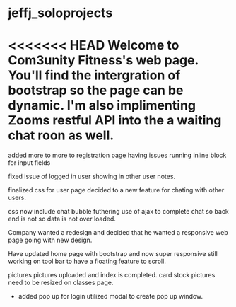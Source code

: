 # jeffj_soloprojects
<<<<<<< HEAD
Welcome to Com3unity Fitness's web page. You'll find the intergration of bootstrap so the page can be dynamic. I'm also implimenting Zooms restful API into the a waiting chat roon as well.  
=====
added more to more to registration page having issues running inline block for input fields

fixed issue of logged in user showing in other user notes. 

finalized css for user page decided to a new feature for chating with other users.
 
css now include chat bubble futhering use of ajax to complete chat so back end is not so data is not over loaded. 

Company wanted a redesign and decided that he wanted a responsive web page going with new design.

Have updated home page with bootstrap and now super responsive still working on tool bar to have a floating feature to scroll. 

pictures pictures uploaded and index is completed. card stock pictures need to be resized on classes page. 
* added pop up for login utilized modal to create pop up window. 